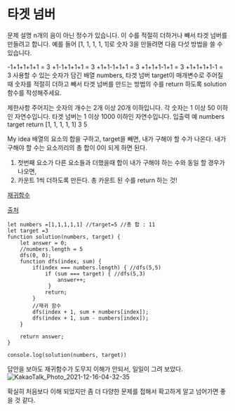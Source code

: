 # 타겟 넘버 

문제 설명
n개의 음이 아닌 정수가 있습니다. 이 수를 적절히 더하거나 빼서 타겟 넘버를 만들려고 합니다. 예를 들어 [1, 1, 1, 1, 1]로 숫자 3을 만들려면 다음 다섯 방법을 쓸 수 있습니다.

-1+1+1+1+1 = 3
+1-1+1+1+1 = 3
+1+1-1+1+1 = 3
+1+1+1-1+1 = 3
+1+1+1+1-1 = 3
사용할 수 있는 숫자가 담긴 배열 numbers, 타겟 넘버 target이 매개변수로 주어질 때 숫자를 적절히 더하고 빼서 타겟 넘버를 만드는 방법의 수를 return 하도록 solution 함수를 작성해주세요.

제한사항
주어지는 숫자의 개수는 2개 이상 20개 이하입니다.
각 숫자는 1 이상 50 이하인 자연수입니다.
타겟 넘버는 1 이상 1000 이하인 자연수입니다.
입출력 예
numbers	      target	return
[1, 1, 1, 1, 1]	3	5


My idea
배열의 요소의 합을 구하고, target을 빼면, 내가 구해야 할 수가 나온다.
내가 구해야 할 수는 요소끼리의 총 합이 0이 되게 하면 된다.
1. 첫번째 요소가 다른 요소들과 더했을때 합이 내가 구해야 하는 수와 동일 할 경우가 나오면,  
2. 카운트 1씩 더하도록 만든다.
총 카운트 된 수를 return 하는 것!


[재귀함수](https://github.com/SunHeeHeo/Javascript-study/blob/main/17.%20%EC%9E%AC%EA%B7%80%ED%95%A8%EC%88%98.md)




[출처](https://programmers.co.kr/learn/courses/30/lessons/43165)

```
let numbers =[1,1,1,1,1] //target=5 //총 합 : 11
let target =3
function solution(numbers, target) {
    let answer = 0;
    //numbers.length = 5
    dfs(0, 0);
    function dfs(index, sum) {
        if(index === numbers.length) { //dfs(5,5)
            if (sum === target) { //dfs(5,3)
                answer++;
             }
            return;
        }
        //재귀 함수
        dfs(index + 1, sum + numbers[index]);
        dfs(index + 1, sum - numbers[index]);  
    }
    
    return answer;
}

console.log(solution(numbers, target))
```

답안을 보아도 재귀함수가 도무지 이해가 안되서, 일일이 그려 보았다.
![KakaoTalk_Photo_2021-12-16-04-32-35](https://user-images.githubusercontent.com/88166362/146253295-ead64bb7-4d85-4bef-b3ce-5ae0f0097888.jpeg)


확실히 처음보다 이해 되었지만 좀 더 다양한 문제를 접해서 확고하게 알고 넘어가면 좋을 것 같다. 
